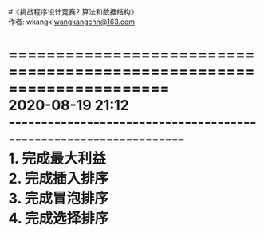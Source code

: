 #《挑战程序设计竞赛2 算法和数据结构》  
作者: wkangk <wangkangchn@163.com>

=====================================================================   
    2020-08-19 21:12  
    -----------------------------------------------------------------   
    1. 完成最大利益  
    2. 完成插入排序  
    3. 完成冒泡排序  
    4. 完成选择排序  
=====================================================================  
